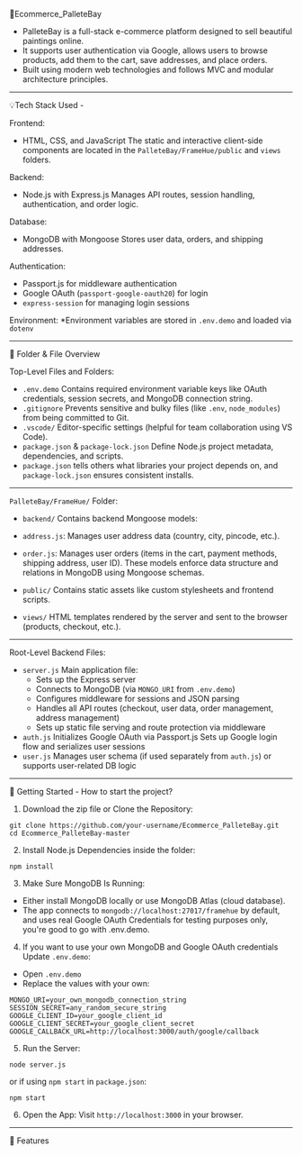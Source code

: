 🎨Ecommerce_PalleteBay
* PalleteBay is a full-stack e-commerce platform designed to sell beautiful paintings online. 
* It supports user authentication via Google, allows users to browse products, add them to the cart, save addresses, and place orders. 
* Built using modern web technologies and follows MVC and modular architecture principles.
  
-----------------------------------------------------------------------------------------------------------------------------------------------------------------------------
💡Tech Stack Used -

Frontend:
* HTML, CSS, and JavaScript
  The static and interactive client-side components are located in the `PalleteBay/FrameHue/public` and `views` folders.

Backend:
* Node.js with Express.js
  Manages API routes, session handling, authentication, and order logic.

Database:
* MongoDB with Mongoose
  Stores user data, orders, and shipping addresses.

Authentication:
* Passport.js for middleware authentication
* Google OAuth (`passport-google-oauth20`) for login
* `express-session` for managing login sessions

Environment:
*Environment variables are stored in `.env.demo` and loaded via `dotenv`

-----------------------------------------------------------------------------------------------------------------------------------------------------------------------------
📁 Folder & File Overview

Top-Level Files and Folders:
* `.env.demo`
  Contains required environment variable keys like OAuth credentials, session secrets, and MongoDB connection string.
* `.gitignore`
  Prevents sensitive and bulky files (like `.env`, `node_modules`) from being committed to Git.
* `.vscode/`
  Editor-specific settings (helpful for team collaboration using VS Code).
* `package.json` & `package-lock.json`
  Define Node.js project metadata, dependencies, and scripts.
* `package.json` tells others what libraries your project depends on, and `package-lock.json` ensures consistent installs.

---

`PalleteBay/FrameHue/` Folder:
* `backend/`
  Contains backend Mongoose models:
* `address.js`: Manages user address data (country, city, pincode, etc.).
* `order.js`: Manages user orders (items in the cart, payment methods, shipping address, user ID).
 These models enforce data structure and relations in MongoDB using Mongoose schemas.

* `public/`
  Contains static assets like custom stylesheets and frontend scripts.
* `views/`
  HTML templates rendered by the server and sent to the browser (products, checkout, etc.).

---

Root-Level Backend Files:
* `server.js`
  Main application file:
  * Sets up the Express server
  * Connects to MongoDB (via `MONGO_URI` from `.env.demo`)
  * Configures middleware for sessions and JSON parsing
  * Handles all API routes (checkout, user data, order management, address management)
  * Sets up static file serving and route protection via middleware
* `auth.js`
  Initializes Google OAuth via Passport.js
  Sets up Google login flow and serializes user sessions
* `user.js`
  Manages user schema (if used separately from `auth.js`) or supports user-related DB logic

------------------------------------------------------------------------------------------------------------------------------------------------------------------------------

🚀 Getting Started - How to start the project?

1. Download the zip file or Clone the Repository:
```
git clone https://github.com/your-username/Ecommerce_PalleteBay.git
cd Ecommerce_PalleteBay-master
```

2. Install Node.js Dependencies inside the folder:
```
npm install
```

3. Make Sure MongoDB Is Running:
* Either install MongoDB locally or use MongoDB Atlas (cloud database).
* The app connects to `mongodb://localhost:27017/framehue` by default, and uses real Google OAuth Credentials for testing purposes only, you're good to go with .env.demo.

4. If you want to use your own MongoDB and Google OAuth credentials Update `.env.demo`:
* Open `.env.demo`
* Replace the values with your own:
```
MONGO_URI=your_own_mongodb_connection_string
SESSION_SECRET=any_random_secure_string
GOOGLE_CLIENT_ID=your_google_client_id
GOOGLE_CLIENT_SECRET=your_google_client_secret
GOOGLE_CALLBACK_URL=http://localhost:3000/auth/google/callback
```

5. Run the Server:
```
node server.js
```
or if using `npm start` in `package.json`:
```
npm start
```

6. Open the App:
   Visit `http://localhost:3000` in your browser.
-----------------------------------------------------------------------------------------------------------------------------------------------------------------------------
📌 Features



